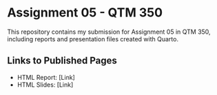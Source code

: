 # Assignment 05 - QTM 350

This repository contains my submission for Assignment 05 in QTM 350, including reports and presentation files created with Quarto.

## Links to Published Pages

- HTML Report: [Link]
- HTML Slides: [Link]
